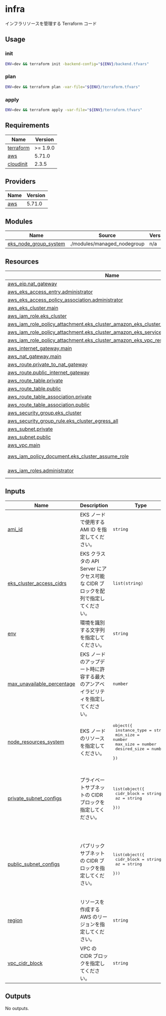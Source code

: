 # infra

インフラリソースを管理する Terraform コード

## Usage

### init

```bash
ENV=dev && terraform init -backend-config="${ENV}/backend.tfvars"
```

### plan

```bash
ENV=dev && terraform plan -var-file="${ENV}/terraform.tfvars"
```

### apply

```bash
ENV=dev && terraform apply -var-file="${ENV}/terraform.tfvars"
```

<!-- BEGIN_TF_DOCS -->
## Requirements

| Name | Version |
|------|---------|
| <a name="requirement_terraform"></a> [terraform](#requirement\_terraform) | >= 1.9.0 |
| <a name="requirement_aws"></a> [aws](#requirement\_aws) | 5.71.0 |
| <a name="requirement_cloudinit"></a> [cloudinit](#requirement\_cloudinit) | 2.3.5 |

## Providers

| Name | Version |
|------|---------|
| <a name="provider_aws"></a> [aws](#provider\_aws) | 5.71.0 |

## Modules

| Name | Source | Version |
|------|--------|---------|
| <a name="module_eks_node_group_system"></a> [eks\_node\_group\_system](#module\_eks\_node\_group\_system) | ./modules/managed_nodegroup | n/a |

## Resources

| Name | Type |
|------|------|
| [aws_eip.nat_gateway](https://registry.terraform.io/providers/hashicorp/aws/5.71.0/docs/resources/eip) | resource |
| [aws_eks_access_entry.administrator](https://registry.terraform.io/providers/hashicorp/aws/5.71.0/docs/resources/eks_access_entry) | resource |
| [aws_eks_access_policy_association.administrator](https://registry.terraform.io/providers/hashicorp/aws/5.71.0/docs/resources/eks_access_policy_association) | resource |
| [aws_eks_cluster.main](https://registry.terraform.io/providers/hashicorp/aws/5.71.0/docs/resources/eks_cluster) | resource |
| [aws_iam_role.eks_cluster](https://registry.terraform.io/providers/hashicorp/aws/5.71.0/docs/resources/iam_role) | resource |
| [aws_iam_role_policy_attachment.eks_cluster_amazon_eks_cluster_policy](https://registry.terraform.io/providers/hashicorp/aws/5.71.0/docs/resources/iam_role_policy_attachment) | resource |
| [aws_iam_role_policy_attachment.eks_cluster_amazon_eks_service_policy](https://registry.terraform.io/providers/hashicorp/aws/5.71.0/docs/resources/iam_role_policy_attachment) | resource |
| [aws_iam_role_policy_attachment.eks_cluster_amazon_eks_vpc_resource_controller_policy](https://registry.terraform.io/providers/hashicorp/aws/5.71.0/docs/resources/iam_role_policy_attachment) | resource |
| [aws_internet_gateway.main](https://registry.terraform.io/providers/hashicorp/aws/5.71.0/docs/resources/internet_gateway) | resource |
| [aws_nat_gateway.main](https://registry.terraform.io/providers/hashicorp/aws/5.71.0/docs/resources/nat_gateway) | resource |
| [aws_route.private_to_nat_gateway](https://registry.terraform.io/providers/hashicorp/aws/5.71.0/docs/resources/route) | resource |
| [aws_route.public_internet_gateway](https://registry.terraform.io/providers/hashicorp/aws/5.71.0/docs/resources/route) | resource |
| [aws_route_table.private](https://registry.terraform.io/providers/hashicorp/aws/5.71.0/docs/resources/route_table) | resource |
| [aws_route_table.public](https://registry.terraform.io/providers/hashicorp/aws/5.71.0/docs/resources/route_table) | resource |
| [aws_route_table_association.private](https://registry.terraform.io/providers/hashicorp/aws/5.71.0/docs/resources/route_table_association) | resource |
| [aws_route_table_association.public](https://registry.terraform.io/providers/hashicorp/aws/5.71.0/docs/resources/route_table_association) | resource |
| [aws_security_group.eks_cluster](https://registry.terraform.io/providers/hashicorp/aws/5.71.0/docs/resources/security_group) | resource |
| [aws_security_group_rule.eks_cluster_egress_all](https://registry.terraform.io/providers/hashicorp/aws/5.71.0/docs/resources/security_group_rule) | resource |
| [aws_subnet.private](https://registry.terraform.io/providers/hashicorp/aws/5.71.0/docs/resources/subnet) | resource |
| [aws_subnet.public](https://registry.terraform.io/providers/hashicorp/aws/5.71.0/docs/resources/subnet) | resource |
| [aws_vpc.main](https://registry.terraform.io/providers/hashicorp/aws/5.71.0/docs/resources/vpc) | resource |
| [aws_iam_policy_document.eks_cluster_assume_role](https://registry.terraform.io/providers/hashicorp/aws/5.71.0/docs/data-sources/iam_policy_document) | data source |
| [aws_iam_roles.administrator](https://registry.terraform.io/providers/hashicorp/aws/5.71.0/docs/data-sources/iam_roles) | data source |

## Inputs

| Name | Description | Type | Default | Required |
|------|-------------|------|---------|:--------:|
| <a name="input_ami_id"></a> [ami\_id](#input\_ami\_id) | EKS ノードで使用する AMI ID を指定してください。 | `string` | `"ami-082334f38f661d103"` | no |
| <a name="input_eks_cluster_access_cidrs"></a> [eks\_cluster\_access\_cidrs](#input\_eks\_cluster\_access\_cidrs) | EKS クラスタの API Server にアクセス可能な CIDR ブロックを配列で指定してください。 | `list(string)` | n/a | yes |
| <a name="input_env"></a> [env](#input\_env) | 環境を識別する文字列を指定してください。 | `string` | n/a | yes |
| <a name="input_max_unavailable_percentage"></a> [max\_unavailable\_percentage](#input\_max\_unavailable\_percentage) | EKS ノードのアップデート時に許容する最大のアンアベイラビリティを指定してください。 | `number` | `10` | no |
| <a name="input_node_resources_system"></a> [node\_resources\_system](#input\_node\_resources\_system) | EKS ノードのリソースを指定してください。 | <pre>object({<br/>    instance_type = string<br/>    min_size      = number<br/>    max_size      = number<br/>    desired_size  = number<br/>  })</pre> | <pre>{<br/>  "desired_size": 1,<br/>  "instance_type": "m7i-flex.large",<br/>  "max_size": 5,<br/>  "min_size": 0<br/>}</pre> | no |
| <a name="input_private_subnet_configs"></a> [private\_subnet\_configs](#input\_private\_subnet\_configs) | プライベートサブネットの CIDR ブロックを指定してください。 | <pre>list(object({<br/>    cidr_block = string<br/>    az         = string<br/>  }))</pre> | <pre>[<br/>  {<br/>    "az": "ap-northeast-1a",<br/>    "cidr_block": "172.16.2.0/23"<br/>  },<br/>  {<br/>    "az": "ap-northeast-1c",<br/>    "cidr_block": "172.16.4.0/23"<br/>  }<br/>]</pre> | no |
| <a name="input_public_subnet_configs"></a> [public\_subnet\_configs](#input\_public\_subnet\_configs) | パブリックサブネットの CIDR ブロックを指定してください。 | <pre>list(object({<br/>    cidr_block = string<br/>    az         = string<br/>  }))</pre> | <pre>[<br/>  {<br/>    "az": "ap-northeast-1a",<br/>    "cidr_block": "172.16.0.0/24"<br/>  },<br/>  {<br/>    "az": "ap-northeast-1c",<br/>    "cidr_block": "172.16.1.0/24"<br/>  }<br/>]</pre> | no |
| <a name="input_region"></a> [region](#input\_region) | リソースを作成する AWS のリージョンを指定してください。 | `string` | `"ap-northeast-1"` | no |
| <a name="input_vpc_cidr_block"></a> [vpc\_cidr\_block](#input\_vpc\_cidr\_block) | VPC の CIDR ブロックを指定してください。 | `string` | `"172.16.0.0/16"` | no |

## Outputs

No outputs.
<!-- END_TF_DOCS -->
